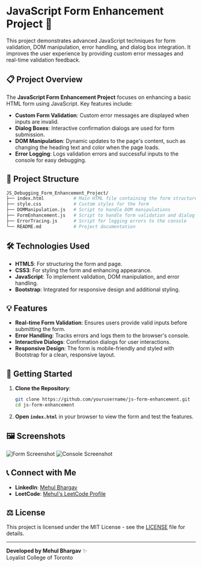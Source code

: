 
# JavaScript Form Enhancement Project 🚀

This project demonstrates advanced JavaScript techniques for form validation, DOM manipulation, error handling, and dialog box integration. It improves the user experience by providing custom error messages and real-time validation feedback.

## 📋 Project Overview
The **JavaScript Form Enhancement Project** focuses on enhancing a basic HTML form using JavaScript. Key features include:

- **Custom Form Validation**: Custom error messages are displayed when inputs are invalid.
- **Dialog Boxes**: Interactive confirmation dialogs are used for form submission.
- **DOM Manipulation**: Dynamic updates to the page's content, such as changing the heading text and color when the page loads.
- **Error Logging**: Logs validation errors and successful inputs to the console for easy debugging.

## 📂 Project Structure

```bash
JS_Debugging_Form_Enhancement_Project/
├── index.html           # Main HTML file containing the form structure
├── style.css            # Custom styles for the form
├── DOMManipulation.js   # Script to handle DOM manipulations
├── FormEnhancement.js   # Script to handle form validation and dialog boxes
├── ErrorTracing.js      # Script for logging errors to the console
└── README.md            # Project documentation
```

## 🛠️ Technologies Used
- **HTML5**: For structuring the form and page.
- **CSS3**: For styling the form and enhancing appearance.
- **JavaScript**: To implement validation, DOM manipulation, and error handling.
- **Bootstrap**: Integrated for responsive design and additional styling.

## 💡 Features
- **Real-time Form Validation**: Ensures users provide valid inputs before submitting the form.
- **Error Handling**: Tracks errors and logs them to the browser's console.
- **Interactive Dialogs**: Confirmation dialogs for user interactions.
- **Responsive Design**: The form is mobile-friendly and styled with Bootstrap for a clean, responsive layout.

## 🚀 Getting Started

1. **Clone the Repository**:
   ```bash
   git clone https://github.com/yourusername/js-form-enhancement.git
   cd js-form-enhancement
   ```

2. **Open `index.html`** in your browser to view the form and test the features.

## 🖼️ Screenshots

![Form Screenshot](path/to/screenshot1.png)
![Console Screenshot](path/to/screenshot2.png)

## 📞 Connect with Me

- **LinkedIn**: [Mehul Bhargav](https://www.linkedin.com/in/mehulbhargav/)
- **LeetCode**: [Mehul's LeetCode Profile](https://leetcode.com/mehulbhargav/)

## ⚖️ License

This project is licensed under the MIT License - see the [LICENSE](LICENSE) file for details.

---

**Developed by Mehul Bhargav** ✨  
Loyalist College of Toronto  
